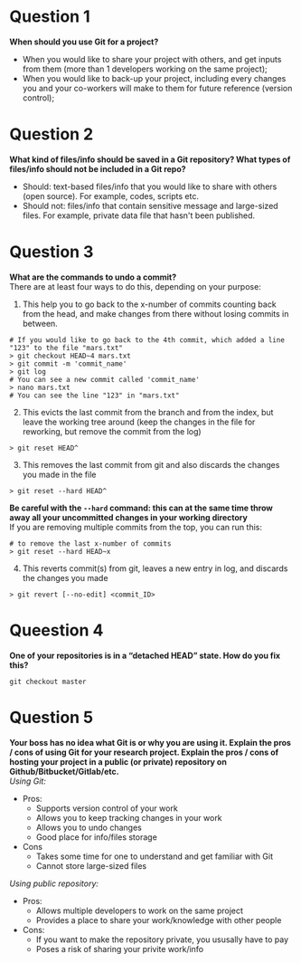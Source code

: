 # Question 1
**When should you use Git for a project?**
* When you would like to share your project with others, and get inputs from them (more than 1 developers working on the same project);
* When you would like to back-up your project, including every changes you and your co-workers will make to them for future reference (version control);

# Question 2
**What kind of files/info should be saved in a Git repository? What types of files/info should not be included in a Git repo?**
* Should: text-based files/info that you would like to share with others (open source). For example, codes, scripts etc.
* Should not: files/info that contain sensitive message and large-sized files. For example, private data file that hasn't been published.

# Question 3
**What are the commands to undo a commit?**    
There are at least four ways to do this, depending on your purpose:
1. This help you to go back to the x-number of commits counting back from the head, and make changes from there without losing commits in between.
```{r}
# If you would like to go back to the 4th commit, which added a line "123" to the file "mars.txt"
> git checkout HEAD~4 mars.txt
> git commit -m 'commit_name'
> git log
# You can see a new commit called 'commit_name'
> nano mars.txt
# You can see the line "123" in "mars.txt"
```
2. This evicts the last commit from the branch and from the index, but leave the working tree around (keep the changes in the file for reworking, but remove the commit from the log)
```{r}
> git reset HEAD^
```
3. This removes the last commit from git and also discards the changes you made in the file
```{r}
> git reset --hard HEAD^
```
**Be careful with the `--hard` command: this can at the same time throw away all your uncommitted changes in your working directory**       
If you are removing multiple commits from the top, you can run this:
```{r}
# to remove the last x-number of commits
> git reset --hard HEAD~x
```
4. This reverts commit(s) from git, leaves a new entry in log, and discards the changes you made   
```{r}
> git revert [--no-edit] <commit_ID>
```
# Queestion 4
**One of your repositories is in a “detached HEAD” state. How do you fix this?**
```{r}
git checkout master
```

# Question 5
**Your boss has no idea what Git is or why you are using it. Explain the pros / cons of using Git for your research project. Explain the pros / cons of hosting your project in a public (or private) repository on Github/Bitbucket/Gitlab/etc.**    
*Using Git:*
* Pros:
  + Supports version control of your work
  + Allows you to keep tracking changes in your work
  + Allows you to undo changes
  + Good place for info/files storage
* Cons
  + Takes some time for one to understand and get familiar with Git
  + Cannot store large-sized files     

*Using public repository:*
* Pros:
  + Allows multiple developers to work on the same project
  + Provides a place to share your work/knowledge with other people
* Cons:
  + If you want to make the repository private, you ususally have to pay
  + Poses a risk of sharing your privite work/info
